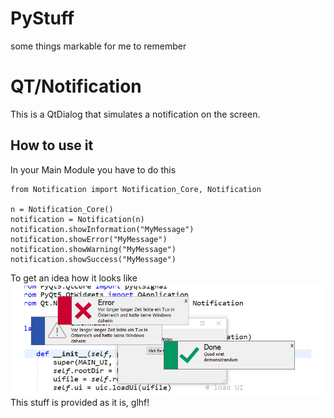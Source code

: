# PyStuff
some things markable for me to remember

# QT/Notification
This is a QtDialog that simulates a notification on the screen.

## How to use it
In your Main Module you have to do this
```python3
from Notification import Notification_Core, Notification

n = Notification_Core()
notification = Notification(n)
notification.showInformation("MyMessage")
notification.showError("MyMessage")
notification.showWarning("MyMessage")
notification.showSuccess("MyMessage")
```
To get an idea how it looks like
![Screenshot](./img/notifyshot.jpg)
This stuff is provided as it is, glhf!
